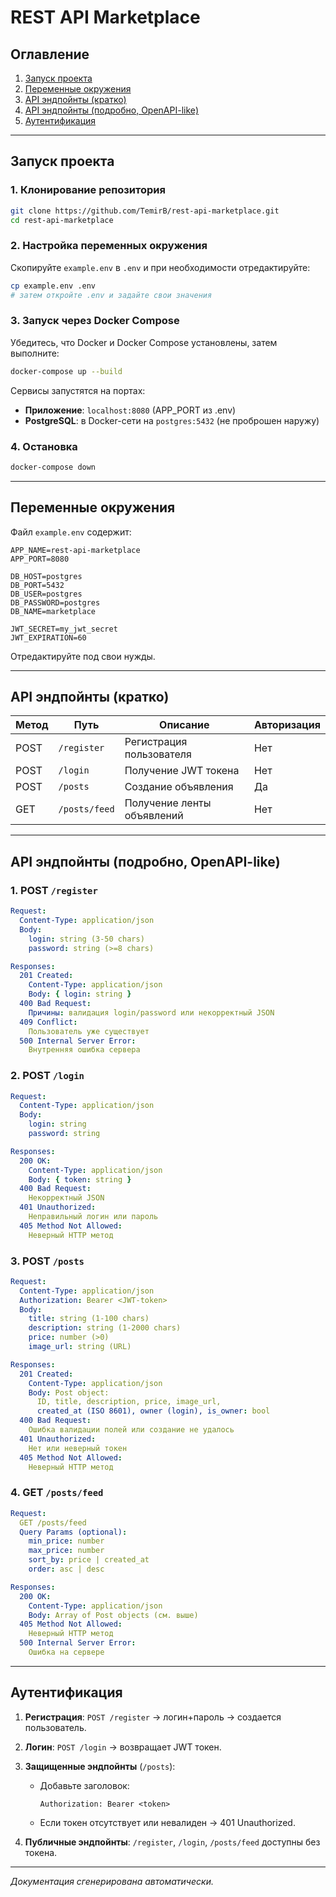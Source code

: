 # REST API Marketplace

## Оглавление

1. [Запуск проекта](#запуск-проекта)
2. [Переменные окружения](#переменные-окружения)
3. [API эндпойнты (кратко)](#api-эндпойнты-кратко)
4. [API эндпойнты (подробно, OpenAPI-like)](#api-эндпойнты-подробно-openapi-like)
5. [Аутентификация](#аутентификация)

---

## Запуск проекта

### 1. Клонирование репозитория

```bash
git clone https://github.com/TemirB/rest-api-marketplace.git
cd rest-api-marketplace
```

### 2. Настройка переменных окружения

Скопируйте `example.env` в `.env` и при необходимости отредактируйте:

```bash
cp example.env .env
# затем откройте .env и задайте свои значения
```

### 3. Запуск через Docker Compose

Убедитесь, что Docker и Docker Compose установлены, затем выполните:

```bash
docker-compose up --build
```

Сервисы запустятся на портах:

* **Приложение**: `localhost:8080` (APP\_PORT из .env)
* **PostgreSQL**: в Docker-сети на `postgres:5432` (не проброшен наружу)

### 4. Остановка

```bash
docker-compose down
```

---

## Переменные окружения

Файл `example.env` содержит:

```dotenv
APP_NAME=rest-api-marketplace
APP_PORT=8080

DB_HOST=postgres
DB_PORT=5432
DB_USER=postgres
DB_PASSWORD=postgres
DB_NAME=marketplace

JWT_SECRET=my_jwt_secret
JWT_EXPIRATION=60
```

Отредактируйте под свои нужды.

---

## API эндпойнты (кратко)

| Метод | Путь          | Описание                   | Авторизация |
| ----- | ------------- | -------------------------- | ----------- |
| POST  | `/register`   | Регистрация пользователя   | Нет         |
| POST  | `/login`      | Получение JWT токена       | Нет         |
| POST  | `/posts`      | Создание объявления        | Да          |
| GET   | `/posts/feed` | Получение ленты объявлений | Нет         |

---

## API эндпойнты (подробно, OpenAPI-like)

### 1. POST `/register`

```yaml
Request:
  Content-Type: application/json
  Body:
    login: string (3-50 chars)
    password: string (>=8 chars)

Responses:
  201 Created:
    Content-Type: application/json
    Body: { login: string }
  400 Bad Request:
    Причины: валидация login/password или некорректный JSON
  409 Conflict:
    Пользователь уже существует
  500 Internal Server Error:
    Внутренняя ошибка сервера
```

### 2. POST `/login`

```yaml
Request:
  Content-Type: application/json
  Body:
    login: string
    password: string

Responses:
  200 OK:
    Content-Type: application/json
    Body: { token: string }
  400 Bad Request:
    Некорректный JSON
  401 Unauthorized:
    Неправильный логин или пароль
  405 Method Not Allowed:
    Неверный HTTP метод
```

### 3. POST `/posts`

```yaml
Request:
  Content-Type: application/json
  Authorization: Bearer <JWT-token>
  Body:
    title: string (1-100 chars)
    description: string (1-2000 chars)
    price: number (>0)
    image_url: string (URL)

Responses:
  201 Created:
    Content-Type: application/json
    Body: Post object:
      ID, title, description, price, image_url,
      created_at (ISO 8601), owner (login), is_owner: bool
  400 Bad Request:
    Ошибка валидации полей или создание не удалось
  401 Unauthorized:
    Нет или неверный токен
  405 Method Not Allowed:
    Неверный HTTP метод
```

### 4. GET `/posts/feed`

```yaml
Request:
  GET /posts/feed
  Query Params (optional):
    min_price: number
    max_price: number
    sort_by: price | created_at
    order: asc | desc

Responses:
  200 OK:
    Content-Type: application/json
    Body: Array of Post objects (см. выше)
  405 Method Not Allowed:
    Неверный HTTP метод
  500 Internal Server Error:
    Ошибка на сервере
```

---

## Аутентификация

1. **Регистрация**: `POST /register` → логин+пароль → создается пользователь.
2. **Логин**: `POST /login` → возвращает JWT токен.
3. **Защищенные эндпойнты** (`/posts`):

   * Добавьте заголовок:

     ```http
     Authorization: Bearer <token>
     ```
   * Если токен отсутствует или невалиден → 401 Unauthorized.
4. **Публичные эндпойнты**: `/register`, `/login`, `/posts/feed` доступны без токена.

---

*Документация сгенерирована автоматически.*
